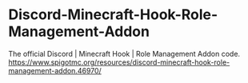 # Discord-Minecraft-Hook-Role-Management-Addon
The official Discord | Minecraft Hook | Role Management Addon code. https://www.spigotmc.org/resources/discord-minecraft-hook-role-management-addon.46970/
